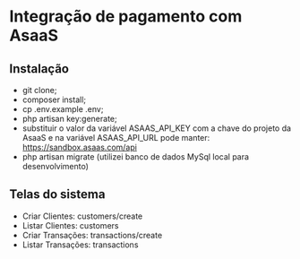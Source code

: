 # Integração de pagamento com AsaaS

## Instalação
- git clone;
- composer install;
- cp .env.example .env;
- php artisan key:generate;
- substituir o valor da variável ASAAS_API_KEY com a chave do projeto da AsaaS e na variável ASAAS_API_URL pode manter: https://sandbox.asaas.com/api
- php artisan migrate (utilizei banco de dados MySql local para desenvolvimento)

## Telas do sistema
- Criar Clientes: customers/create
- Listar Clientes: customers
- Criar Transações: transactions/create
- Listar Transações: transactions
